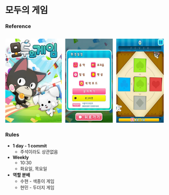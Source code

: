 # 모두의 게임

### Reference
[![모두의 게임 by Kakao](./ReferenceImage.png)](https://youtu.be/LpPaWQskAOA)
---

### Rules
- **1 day - 1 commit**
    - 주석이라도 상관없음
- **Weekly**
    - 10:30
    - 화요일, 목요일
- **역할 분배**
    - 수현 - 색종이 게임
    - 현민 - 두더지 게임

